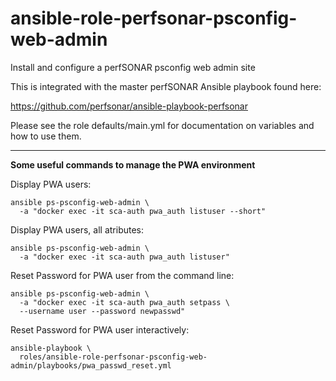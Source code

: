 # ansible-role-perfsonar-psconfig-web-admin
Install and configure a perfSONAR psconfig web admin site

This is integrated with the master perfSONAR Ansible playbook found here:

<https://github.com/perfsonar/ansible-playbook-perfsonar>

Please see the role defaults/main.yml for documentation on variables
and how to use them.

---

**Some useful commands to manage the PWA environment**

Display PWA users:
```
ansible ps-psconfig-web-admin \
  -a "docker exec -it sca-auth pwa_auth listuser --short"
```

Display PWA users, all atributes:
```
ansible ps-psconfig-web-admin \
  -a "docker exec -it sca-auth pwa_auth listuser"
```

Reset Password for PWA user from the command line:
```
ansible ps-psconfig-web-admin \
  -a "docker exec -it sca-auth pwa_auth setpass \
  --username user --password newpasswd"
```

Reset Password for PWA user interactively:
```
ansible-playbook \
  roles/ansible-role-perfsonar-psconfig-web-admin/playbooks/pwa_passwd_reset.yml
```

